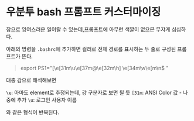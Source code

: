 # 우분투 bash 프롬프트 커스터마이징

참으로 잉여스러운 일이랄 수 있는데,프롬프트에 아무런 색깔이 없으믄 무쟈게 심심하다.

아래의 명령을 `.bashrc`에 추가하면 컬러로 전체 경로를 표시하는 두 줄로 구성된 프롬프트가 뜬다.

>export PS1="[\e[31m\u\e[37m@\e[32m\h] \e[34m\w\e[m\n\$ "

대충 감으로 해석해보면

`\e`: 아마도 element로 추정되는데, 걍 구분자로 보면 될 듯
`[31m`: ANSI Color 값 - 나중에 추가
`\u`: 로그인 사용자 이름

와 같은 형식이 반복된다.

